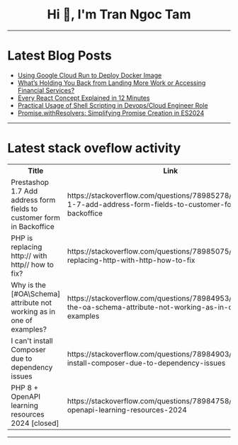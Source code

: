 <h1 align="center">Hi 👋, I'm Tran Ngoc Tam</h1>

---

# Latest Blog Posts 
<!-- BLOG-POST-LIST:START -->
- [Using Google Cloud Run to Deploy Docker Image](https://dev.to/chauhoangminhnguyen/using-google-cloud-run-to-deploy-docker-image-2im3)
- [What’s Holding You Back from Landing More Work or Accessing Financial Services?](https://dev.to/ciphertextk/whats-holding-you-back-from-landing-more-work-or-accessing-financial-services-47g3)
- [Every React Concept Explained in 12 Minutes](https://dev.to/prankurpandeyy/every-react-concept-explained-in-12-minutes-4bif)
- [Practical Usage of Shell Scripting in Devops/Cloud Engineer Role](https://dev.to/akhil_mittal/practical-usage-of-shell-scripting-in-devopscloud-engineer-role-1692)
- [Promise.withResolvers: Simplifying Promise Creation in ES2024](https://dev.to/sarvabharan/promisewithresolvers-simplifying-promise-creation-in-es2024-4lim)
<!-- BLOG-POST-LIST:END -->

---

# Latest stack oveflow activity
<table>
  <tr><th>Title</th><th>Link</th></tr>
  <!-- STACKOVERFLOW:START --><tr><td>Prestashop 1.7 Add address form fields to customer form in Backoffice</td><td>https://stackoverflow.com/questions/78985278/prestashop-1-7-add-address-form-fields-to-customer-form-in-backoffice</td></tr><tr><td>PHP is replacing http:// with http// how to fix?</td><td>https://stackoverflow.com/questions/78985075/php-is-replacing-http-with-http-how-to-fix</td></tr><tr><td>Why is the [#OA\Schema] attribute not working as in one of examples?</td><td>https://stackoverflow.com/questions/78984953/why-is-the-oa-schema-attribute-not-working-as-in-one-of-examples</td></tr><tr><td>I can&#39;t install Composer due to dependency issues</td><td>https://stackoverflow.com/questions/78984903/i-cant-install-composer-due-to-dependency-issues</td></tr><tr><td>PHP 8 + OpenAPI learning resources 2024 [closed]</td><td>https://stackoverflow.com/questions/78984758/php-8-openapi-learning-resources-2024</td></tr><!-- STACKOVERFLOW:END -->
</table>

---


